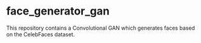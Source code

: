# face_generator_gan
This repository contains a Convolutional GAN which generates faces based on the CelebFaces dataset.

